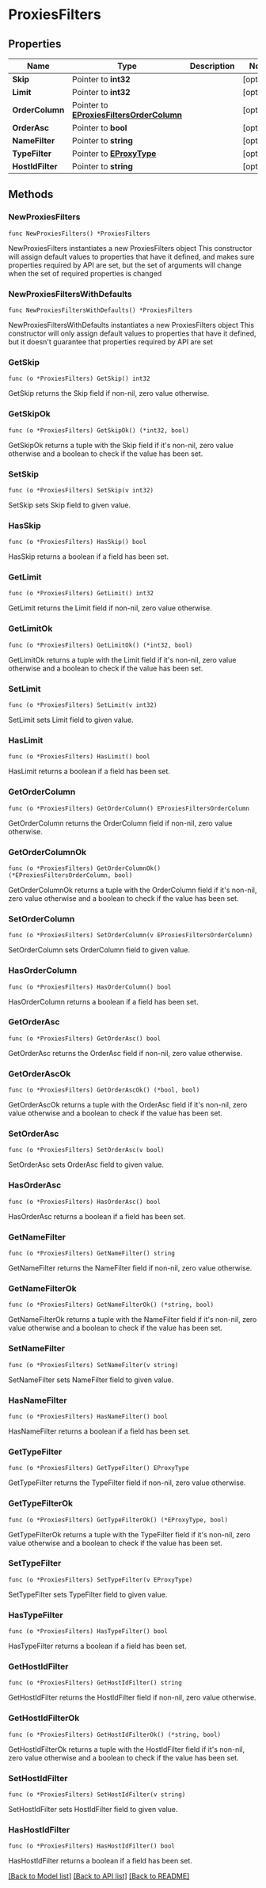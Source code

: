 # ProxiesFilters

## Properties

Name | Type | Description | Notes
------------ | ------------- | ------------- | -------------
**Skip** | Pointer to **int32** |  | [optional] 
**Limit** | Pointer to **int32** |  | [optional] 
**OrderColumn** | Pointer to [**EProxiesFiltersOrderColumn**](EProxiesFiltersOrderColumn.md) |  | [optional] 
**OrderAsc** | Pointer to **bool** |  | [optional] 
**NameFilter** | Pointer to **string** |  | [optional] 
**TypeFilter** | Pointer to [**EProxyType**](EProxyType.md) |  | [optional] 
**HostIdFilter** | Pointer to **string** |  | [optional] 

## Methods

### NewProxiesFilters

`func NewProxiesFilters() *ProxiesFilters`

NewProxiesFilters instantiates a new ProxiesFilters object
This constructor will assign default values to properties that have it defined,
and makes sure properties required by API are set, but the set of arguments
will change when the set of required properties is changed

### NewProxiesFiltersWithDefaults

`func NewProxiesFiltersWithDefaults() *ProxiesFilters`

NewProxiesFiltersWithDefaults instantiates a new ProxiesFilters object
This constructor will only assign default values to properties that have it defined,
but it doesn't guarantee that properties required by API are set

### GetSkip

`func (o *ProxiesFilters) GetSkip() int32`

GetSkip returns the Skip field if non-nil, zero value otherwise.

### GetSkipOk

`func (o *ProxiesFilters) GetSkipOk() (*int32, bool)`

GetSkipOk returns a tuple with the Skip field if it's non-nil, zero value otherwise
and a boolean to check if the value has been set.

### SetSkip

`func (o *ProxiesFilters) SetSkip(v int32)`

SetSkip sets Skip field to given value.

### HasSkip

`func (o *ProxiesFilters) HasSkip() bool`

HasSkip returns a boolean if a field has been set.

### GetLimit

`func (o *ProxiesFilters) GetLimit() int32`

GetLimit returns the Limit field if non-nil, zero value otherwise.

### GetLimitOk

`func (o *ProxiesFilters) GetLimitOk() (*int32, bool)`

GetLimitOk returns a tuple with the Limit field if it's non-nil, zero value otherwise
and a boolean to check if the value has been set.

### SetLimit

`func (o *ProxiesFilters) SetLimit(v int32)`

SetLimit sets Limit field to given value.

### HasLimit

`func (o *ProxiesFilters) HasLimit() bool`

HasLimit returns a boolean if a field has been set.

### GetOrderColumn

`func (o *ProxiesFilters) GetOrderColumn() EProxiesFiltersOrderColumn`

GetOrderColumn returns the OrderColumn field if non-nil, zero value otherwise.

### GetOrderColumnOk

`func (o *ProxiesFilters) GetOrderColumnOk() (*EProxiesFiltersOrderColumn, bool)`

GetOrderColumnOk returns a tuple with the OrderColumn field if it's non-nil, zero value otherwise
and a boolean to check if the value has been set.

### SetOrderColumn

`func (o *ProxiesFilters) SetOrderColumn(v EProxiesFiltersOrderColumn)`

SetOrderColumn sets OrderColumn field to given value.

### HasOrderColumn

`func (o *ProxiesFilters) HasOrderColumn() bool`

HasOrderColumn returns a boolean if a field has been set.

### GetOrderAsc

`func (o *ProxiesFilters) GetOrderAsc() bool`

GetOrderAsc returns the OrderAsc field if non-nil, zero value otherwise.

### GetOrderAscOk

`func (o *ProxiesFilters) GetOrderAscOk() (*bool, bool)`

GetOrderAscOk returns a tuple with the OrderAsc field if it's non-nil, zero value otherwise
and a boolean to check if the value has been set.

### SetOrderAsc

`func (o *ProxiesFilters) SetOrderAsc(v bool)`

SetOrderAsc sets OrderAsc field to given value.

### HasOrderAsc

`func (o *ProxiesFilters) HasOrderAsc() bool`

HasOrderAsc returns a boolean if a field has been set.

### GetNameFilter

`func (o *ProxiesFilters) GetNameFilter() string`

GetNameFilter returns the NameFilter field if non-nil, zero value otherwise.

### GetNameFilterOk

`func (o *ProxiesFilters) GetNameFilterOk() (*string, bool)`

GetNameFilterOk returns a tuple with the NameFilter field if it's non-nil, zero value otherwise
and a boolean to check if the value has been set.

### SetNameFilter

`func (o *ProxiesFilters) SetNameFilter(v string)`

SetNameFilter sets NameFilter field to given value.

### HasNameFilter

`func (o *ProxiesFilters) HasNameFilter() bool`

HasNameFilter returns a boolean if a field has been set.

### GetTypeFilter

`func (o *ProxiesFilters) GetTypeFilter() EProxyType`

GetTypeFilter returns the TypeFilter field if non-nil, zero value otherwise.

### GetTypeFilterOk

`func (o *ProxiesFilters) GetTypeFilterOk() (*EProxyType, bool)`

GetTypeFilterOk returns a tuple with the TypeFilter field if it's non-nil, zero value otherwise
and a boolean to check if the value has been set.

### SetTypeFilter

`func (o *ProxiesFilters) SetTypeFilter(v EProxyType)`

SetTypeFilter sets TypeFilter field to given value.

### HasTypeFilter

`func (o *ProxiesFilters) HasTypeFilter() bool`

HasTypeFilter returns a boolean if a field has been set.

### GetHostIdFilter

`func (o *ProxiesFilters) GetHostIdFilter() string`

GetHostIdFilter returns the HostIdFilter field if non-nil, zero value otherwise.

### GetHostIdFilterOk

`func (o *ProxiesFilters) GetHostIdFilterOk() (*string, bool)`

GetHostIdFilterOk returns a tuple with the HostIdFilter field if it's non-nil, zero value otherwise
and a boolean to check if the value has been set.

### SetHostIdFilter

`func (o *ProxiesFilters) SetHostIdFilter(v string)`

SetHostIdFilter sets HostIdFilter field to given value.

### HasHostIdFilter

`func (o *ProxiesFilters) HasHostIdFilter() bool`

HasHostIdFilter returns a boolean if a field has been set.


[[Back to Model list]](../README.md#documentation-for-models) [[Back to API list]](../README.md#documentation-for-api-endpoints) [[Back to README]](../README.md)


